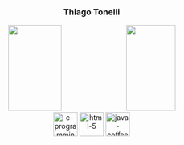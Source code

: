    <h3 align="center">Thiago Tonelli</h3>

<div align="center">
    <img height="170em" width="46%" src="https://github-readme-stats.vercel.app/api?username=ThiagoTonelli&show_icons=true&theme=vue-dark"/>  
    <img height="170em" width="44%" src="https://github-readme-stats.vercel.app/api/top-langs/?username=ThiagoTonelli&layout=compact&size_weight=0.5&count_weight=0&theme=vue-dark"/>
  </div>

<div style="display: inline_block" align="center">
    <img width="48" height="48" src="https://img.icons8.com/color/48/c-programming.png" alt="c-programming"/>
    <img width="48" height="48" src="https://img.icons8.com/color/48/html-5.png" alt="html-5"/>
    <img width="48" height="48" src="https://img.icons8.com/color/48/java-coffee-cup-logo--v1.png" alt="java-coffee-cup-logo--v1"/>
</div>
